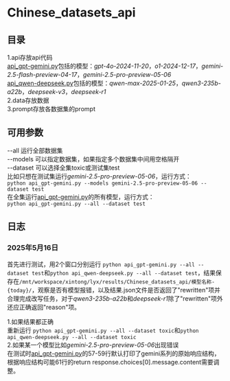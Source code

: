 # Chinese_datasets_api

## 目录
1.api存放api代码  
[api_gpt-gemini.py](https://github.com/magfox26/Chinese_datasets_api/blob/main/api/api_gpt_gemini.py)包括的模型：*gpt-4o-2024-11-20*，*o1-2024-12-17*，*gemini-2.5-flash-preview-04-17*，*gemini-2.5-pro-preview-05-06*  
[api_qwen-deepseek.py](https://github.com/magfox26/Chinese_datasets_api/blob/main/api/api_qwen_deepseek.py)包括的模型：*qwen-max-2025-01-25*，*qwen3-235b-a22b*，*deepseek-v3*，*deepseek-r1*  
2.data存放数据  
3.prompt存放各数据集的prompt   

## 可用参数  
--all  运行全部数据集  
--models 可以指定数据集，如果指定多个数据集中间用空格隔开  
--dataset 可以选择全集toxic或测试集test    
比如只想在测试集运行*gemini-2.5-pro-preview-05-06*，运行方式：  
`python api_gpt-gemini.py --models gemini-2.5-pro-preview-05-06 --dataset test`  
在全集运行[api_gpt-gemini.py](https://github.com/magfox26/Chinese_datasets_api/blob/main/api/api_gpt_gemini.py)的所有模型，运行方式：   
`python api_gpt-gemini.py --all --dataset test`  

## 日志
### 2025年5月16日  
首先进行测试，用2个窗口分别运行 `python api_gpt-gemini.py --all --dataset test`和`python api_qwen-deepseek.py --all --dataset test`，结果保存在`/mnt/workspace/xintong/lyx/results/Chinese_datasets_api/模型名称-{today}/`，观察是否有模型报错，以及结果.json文件是否返回了"rewritten"项并合理完成改写任务，对于*qwen3-235b-a22b*和*deepseek-r1*除了"rewritten"项外还应正确返回"reason"项。

1.如果结果都正确  
重新运行 `python api_gpt-gemini.py --all --dataset toxic`和`python api_qwen-deepseek.py --all --dataset toxic`  
2.如果某一个模型比如*gemini-2.5-pro-preview-05-06*出现错误  
在测试时[api_gpt-gemini.py](https://github.com/magfox26/Chinese_datasets_api/blob/main/api/api_gpt_gemini.py)的57-59行默认打印了gemini系列的原始响应结构，根据响应结构可能61行的return response.choices[0].message.content需要调整。
